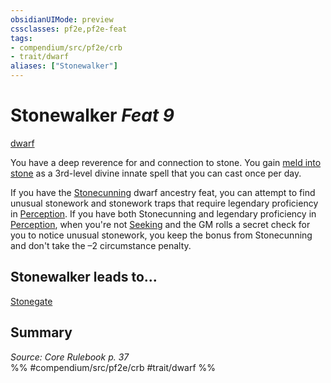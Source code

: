 ```yaml
---
obsidianUIMode: preview
cssclasses: pf2e,pf2e-feat
tags:
- compendium/src/pf2e/crb
- trait/dwarf
aliases: ["Stonewalker"]
---
```

# Stonewalker  *Feat 9*  
[dwarf](rules/traits/dwarf.md "Dwarf Ancestry & Heritage Trait")  


You have a deep reverence for and connection to stone. You gain [meld into stone](compendium/spells/meld-into-stone.md) as a 3rd-level divine innate spell that you can cast once per day.

If you have the [Stonecunning](compendium/feats/stonecunning.md) dwarf ancestry feat, you can attempt to find unusual stonework and stonework traps that require legendary proficiency in [Perception](compendium/skills.md#Perception). If you have both Stonecunning and legendary proficiency in [Perception](compendium/skills.md#Perception), when you're not [Seeking](rules/actions/seek.md) and the GM rolls a secret check for you to notice unusual stonework, you keep the bonus from Stonecunning and don't take the –2 circumstance penalty.

## Stonewalker leads to...

[Stonegate](compendium/feats/stonegate-apg.md)

## Summary

*Source: Core Rulebook p. 37*  
%% #compendium/src/pf2e/crb #trait/dwarf %%